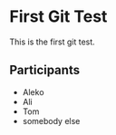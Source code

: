 # First Git Test

This is the first git test.

## Participants

- Aleko
- Ali
- Tom
- somebody else
